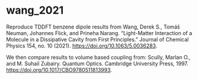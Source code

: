 # wang_2021

Reproduce TDDFT benzene dipole results from Wang, Derek S., Tomáš Neuman, Johannes Flick, and Prineha Narang. “Light-Matter Interaction of a Molecule in a Dissipative Cavity from First Principles.” Journal of Chemical Physics 154, no. 10 (2021). https://doi.org/10.1063/5.0036283.

We then compare results to volume based coupling from:
Scully, Marlan O., and M. Suhail Zubairy. Quantum Optics. Cambridge University Press, 1997. https://doi.org/10.1017/CBO9780511813993.
